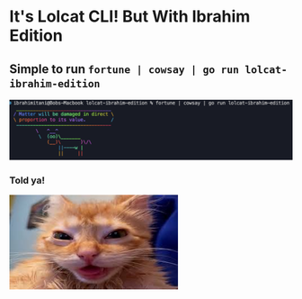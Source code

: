 # It's Lolcat CLI! But With Ibrahim Edition

## Simple to run `fortune | cowsay | go run lolcat-ibrahim-edition`

![Alt text](./assets/Screenshot%202025-07-19%20at%2013.39.25.png "a cat laugh")

### Told ya!
![Alt text](./assets/cat-laugh.jpeg "a cat laugh")